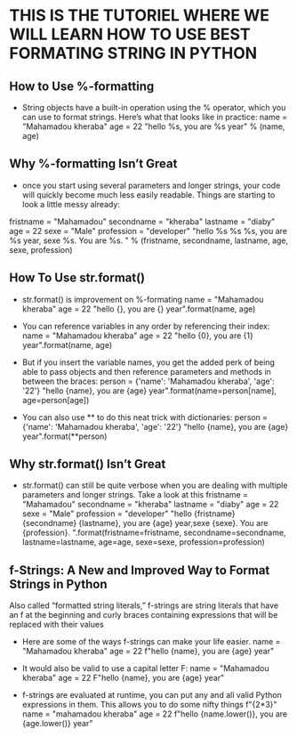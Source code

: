 # **THIS IS THE TUTORIEL WHERE WE WILL LEARN HOW TO USE BEST FORMATING STRING IN PYTHON**

## How to Use %-formatting

* String objects have a built-in operation using the % operator, which you can use to format strings. Here’s what that looks like in practice:
    name = "Mahamadou kheraba"
    age  = 22
    "hello %s, you are %s year" % (name, age)

## Why %-formatting Isn’t Great
 * once you start using several parameters and longer strings, your code will quickly become much less easily readable. Things are starting to look a little messy already:

fristname = "Mahamadou"
secondname = "kheraba"
lastname = "diaby"
age  = 22
sexe = "Male"
profession = "developer"
"hello %s %s %s, you are %s year, sexe %s. You are %s. " % (fristname, secondname, lastname, age, sexe, profession)

## How To Use str.format()
* str.format() is improvement on %-formating
name = "Mahamadou kheraba"
age  = 22
"hello {}, you are {} year".format(name, age)

* You can reference variables in any order by referencing their index:
name = "Mahamadou kheraba"
age  = 22
"hello {0}, you are {1} year".format(name, age)

* But if you insert the variable names, you get the added perk of being able to pass objects and then reference parameters and methods in between the braces:
person = {'name': 'Mahamadou kheraba', 'age': '22'}
"hello {name}, you are {age} year".format(name=person[name], age=person[age])

* You can also use ** to do this neat trick with dictionaries:
person = {'name': 'Mahamadou kheraba', 'age': '22'}
"hello {name}, you are {age} year".format(**person)

## Why str.format() Isn’t Great
* str.format() can still be quite verbose when you are dealing with multiple parameters and longer strings. Take a look at this
fristname = "Mahamadou"
secondname = "kheraba"
lastname = "diaby"
age  = 22
sexe = "Male"
profession = "developer"
"hello {fristname} {secondname} {lastname}, you are {age} year,sexe {sexe}. You are {profession}. ".format(fristname=fristname, secondname=secondname, lastname=lastname, age=age, sexe=sexe, profession=profession)

## f-Strings: A New and Improved Way to Format Strings in Python

 Also called “formatted string literals,” f-strings are string literals that have an f at the beginning and curly braces containing expressions that will be replaced with their values

* Here are some of the ways f-strings can make your life easier.
name = "Mahamadou kheraba"
age  = 22
f"hello {name}, you are {age} year"

* It would also be valid to use a capital letter F:
name = "Mahamadou kheraba"
age  = 22
F"hello {name}, you are {age} year"

* f-strings are evaluated at runtime,  you can put any and all valid Python expressions in them. This allows you to do some nifty things
f"{2*3}"
name = "mahamadou kheraba"
age  = 22
f"hello {name.lower()}, you are {age.lower()} year"